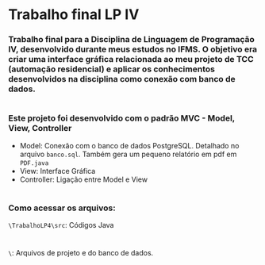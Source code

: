 # Trabalho final LP IV
### Trabalho final para  a Disciplina de Linguagem de Programação IV, desenvolvido durante meus estudos no IFMS. O objetivo era criar uma interface gráfica relacionada ao meu projeto de TCC (automação residencial) e aplicar os conhecimentos desenvolvidos na disciplina como conexão com banco de dados.
#
### Este projeto foi desenvolvido com o padrão MVC - Model, View, Controller
*  Model: Conexão com o banco de dados PostgreSQL. Detalhado no arquivo ```banco.sql```. Também gera um pequeno relatório em pdf em ```PDF.java```
*  View: Interface Gráfica
*  Controller: Ligação entre Model e View
#
### Como acessar os arquivos:
```\TrabalhoLP4\src```: Códigos Java
#
```\```: Arquivos de projeto e do banco de dados.
